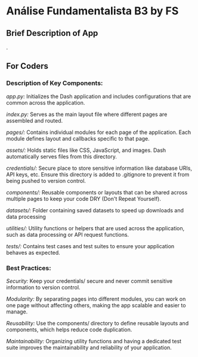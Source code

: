 # Análise Fundamentalista B3 by FS

## Brief Description of App
.

## For Coders
### Description of Key Components:
*app.py:* Initializes the Dash application and includes configurations that are common across the application.

*index.py:* Serves as the main layout file where different pages are assembled and routed.

*pages/:* Contains individual modules for each page of the application. Each module defines layout and callbacks specific to that page.

*assets/:* Holds static files like CSS, JavaScript, and images. Dash automatically serves files from this directory.

*credentials/:* Secure place to store sensitive information like database URIs, API keys, etc. Ensure this directory is added to .gitignore to prevent it from being pushed to version control.

*components/:* Reusable components or layouts that can be shared across multiple pages to keep your code DRY (Don't Repeat Yourself).

*datasets/:* Folder containing saved datasets to speed up downloads and data processing

*utilities/:* Utility functions or helpers that are used across the application, such as data processing or API request functions.

*tests/:* Contains test cases and test suites to ensure your application behaves as expected.

### Best Practices:
*Security:* Keep your credentials/ secure and never commit sensitive information to version control.

*Modularity:* By separating pages into different modules, you can work on one page without affecting others, making the app scalable and easier to manage.

*Reusability:* Use the components/ directory to define reusable layouts and components, which helps reduce code duplication.

*Maintainability:* Organizing utility functions and having a dedicated test suite improves the maintainability and reliability of your application.